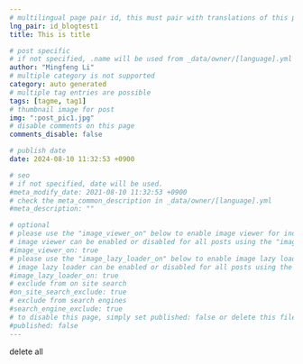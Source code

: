 ```yaml
---
# multilingual page pair id, this must pair with translations of this page. (This name must be unique)
lng_pair: id_blogtest1
title: This is title

# post specific
# if not specified, .name will be used from _data/owner/[language].yml
author: "Mingfeng Li"
# multiple category is not supported
category: auto generated
# multiple tag entries are possible
tags: [tagme, tag1]
# thumbnail image for post
img: ":post_pic1.jpg"
# disable comments on this page
comments_disable: false

# publish date
date: 2024-08-10 11:32:53 +0900

# seo
# if not specified, date will be used.
#meta_modify_date: 2021-08-10 11:32:53 +0900
# check the meta_common_description in _data/owner/[language].yml
#meta_description: ""

# optional
# please use the "image_viewer_on" below to enable image viewer for individual pages or posts (_posts/ or [language]/_posts folders).
# image viewer can be enabled or disabled for all posts using the "image_viewer_posts: true" setting in _data/conf/main.yml.
#image_viewer_on: true
# please use the "image_lazy_loader_on" below to enable image lazy loader for individual pages or posts (_posts/ or [language]/_posts folders).
# image lazy loader can be enabled or disabled for all posts using the "image_lazy_loader_posts: true" setting in _data/conf/main.yml.
#image_lazy_loader_on: true
# exclude from on site search
#on_site_search_exclude: true
# exclude from search engines
#search_engine_exclude: true
# to disable this page, simply set published: false or delete this file
#published: false
---
```


delete all